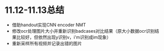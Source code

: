 # 11.12-11.13总结

+ 借助handout实现CNN encoder NMT
+ 修改ocr处理图片大小并重新识别badcases对比结果（原大小数据ocr识别结果比较好，但依然出现y识别v，i'm识别成im现象）
+ 重新采样所有视频并记录出错的图片